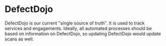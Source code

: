 # DefectDojo

DefectDojo is our current "single source of truth". It is used to track services and engagements. Ideally, all automated processes should be based on information on DefectDojo, so updating DefectDojo would update scans as well.